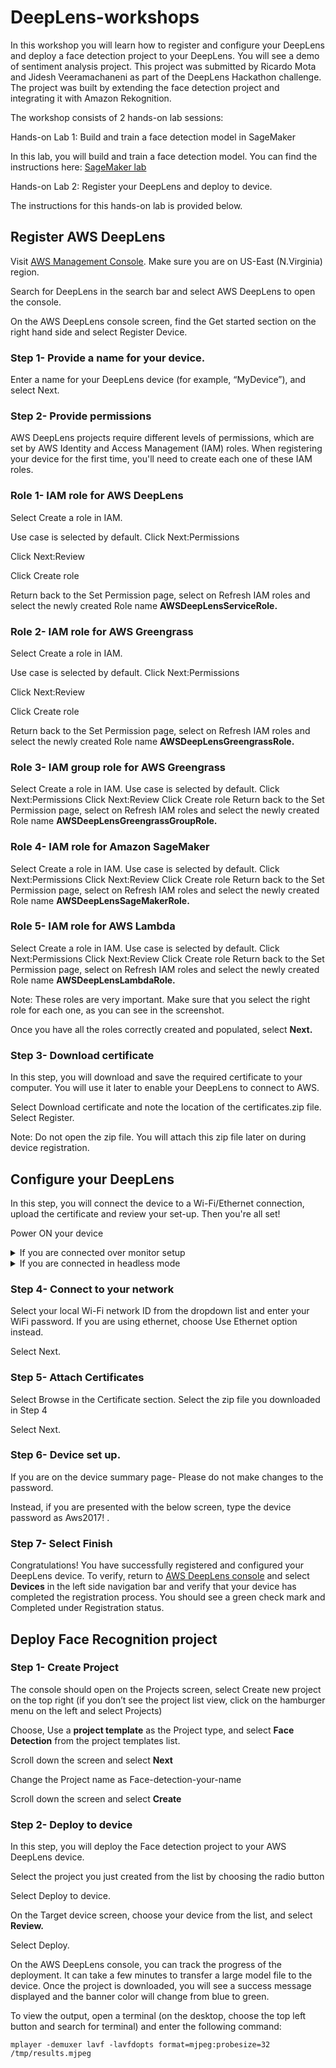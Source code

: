 # DeepLens-workshops

In this workshop you will learn how to register and configure your DeepLens and deploy a face detection project to your DeepLens. You will see a demo of sentiment analysis project. This project was submitted by Ricardo Mota and Jidesh Veeramachaneni as part of the DeepLens Hackathon challenge. The project was built by extending the face detection project and integrating it with Amazon Rekognition. 

The workshop consists of 2 hands-on lab sessions:

Hands-on Lab 1: Build and train a face detection model in SageMaker

In this lab, you will build and train a face detection model. You can find the instructions here: [SageMaker lab](https://github.com/fibbonnaci/DeepLens-workshops/tree/master/SageMaker%20lab)

Hands-on Lab 2: Register your DeepLens and deploy to device.

The instructions for this hands-on lab is provided below.

## Register AWS DeepLens

Visit [AWS Management Console](https://console.aws.amazon.com/console/home?region=us-east-1). Make sure you are on US-East (N.Virginia) region.

Search for DeepLens in the search bar and select AWS DeepLens to open the console.

On the AWS DeepLens console screen, find the Get started section on the right hand side and select Register Device.

### Step 1- Provide a name for your device.

Enter a name for your DeepLens device (for example, “MyDevice”), and select Next.

### Step 2- Provide permissions

AWS DeepLens projects require different levels of permissions, which are set by AWS Identity and Access Management (IAM) roles. When registering your device for the first time, you'll need to create each one of these IAM roles.

### Role 1- IAM role for AWS DeepLens

Select Create a role in IAM.

Use case is selected by default. Click Next:Permissions

Click Next:Review

Click Create role 

Return back to the Set Permission page, select on Refresh IAM roles and select the newly created Role name **AWSDeepLensServiceRole.**

### Role 2- IAM role for AWS Greengrass 

Select Create a role in IAM.

Use case is selected by default. Click Next:Permissions

Click Next:Review

Click Create role 

Return back to the Set Permission page, select on Refresh IAM roles and select the newly created Role name **AWSDeepLensGreengrassRole.**

### Role 3- IAM group role for AWS Greengrass

Select Create a role in IAM.
Use case is selected by default. Click Next:Permissions
Click Next:Review
Click Create role 
Return back to the Set Permission page, select on Refresh IAM roles and select the newly created Role name **AWSDeepLensGreengrassGroupRole.**

### Role 4- IAM role for Amazon SageMaker

Select Create a role in IAM.
Use case is selected by default. Click Next:Permissions
Click Next:Review
Click Create role 
Return back to the Set Permission page, select on Refresh IAM roles and select the newly created Role name **AWSDeepLensSageMakerRole.**

### Role 5- IAM role for AWS Lambda

Select Create a role in IAM.
Use case is selected by default. Click Next:Permissions
Click Next:Review
Click Create role 
Return back to the Set Permission page, select on Refresh IAM roles and select the newly created Role name **AWSDeepLensLambdaRole.**

Note: These roles are very important. Make sure that you select the right role for each one, as you can see in the screenshot.

Once you have all the roles correctly created and populated, select **Next.**

### Step 3- Download certificate
In this step, you will download and save the required certificate to your computer. You will use it later to enable your DeepLens to connect to AWS.

Select Download certificate and note the location of the certificates.zip file. Select Register.

Note: Do not open the zip file. You will attach this zip file later on during device registration.

## Configure your DeepLens

In this step, you will connect the device to a Wi-Fi/Ethernet connection, upload the certificate and review your set-up. Then you're all set!

Power ON your device

<details> <summary>If you are connected over monitor setup </summary>
  
  Make sure the middle LED is blinking. If it is not, then use a pin to reset the device. The reset button is located at the back of the device
  
  Navigate to the setup page at **192.168.0.1.**
  
</details>
  
<details> <summary>If you are connected in headless mode </summary>
  
  Make sure the middle LED is blinking. If it is not, then use a pin to reset the device. The reset button is located at the back of the device
  
  Locate the SSID/password of the device’s Wi-Fi. You can find the SSID/password on the underside of the device.
  
  Connect to the device network via the SSID and provide the password
  
  Navigate to the setup page at **192.168.0.1.**
</details>

### Step 4- Connect to your network

Select your local Wi-Fi network ID from the dropdown list and enter your WiFi password. If you are using ethernet, choose Use Ethernet option instead.

Select Next.

### Step 5- Attach Certificates

Select Browse in the Certificate section. Select the zip file you downloaded in Step 4 

Select Next.

### Step 6- Device set up.

If you are on the device summary page- Please do not make changes to the password.

Instead, if you are presented with the below screen, type the device password as Aws2017! . 

### Step 7- Select Finish

Congratulations! You have successfully registered and configured your DeepLens device. To verify, return to [AWS DeepLens console](https://console.aws.amazon.com/deeplens/home?region=us-east-1#projects) and select **Devices** in the left side navigation bar and verify that your device has completed the registration process. You should see a green check mark and Completed under Registration status.

## Deploy Face Recognition project

### Step 1- Create Project

The console should open on the Projects screen, select Create new project on the top right (if you don’t see the project list view, click on the hamburger menu on the left and select Projects)

Choose, Use a **project template** as the Project type, and select **Face Detection** from the project templates list.

Scroll down the screen and select **Next**

Change the Project name as Face-detection-your-name

Scroll down the screen and select **Create**

### Step 2- Deploy to device
In this step, you will deploy the Face detection project to your AWS DeepLens device.

Select the project you just created from the list by choosing the radio button

Select Deploy to device.

On the Target device screen, choose your device from the list, and select **Review.**

Select Deploy.

On the AWS DeepLens console, you can track the progress of the deployment. It can take a few minutes to transfer a large model file to the device. Once the project is downloaded, you will see a success message displayed and the banner color will change from blue to green.

To view the output, open a terminal (on the desktop, choose the top left button and search for terminal) and enter the following command:

`mplayer -demuxer lavf -lavfdopts format=mjpeg:probesize=32 /tmp/results.mjpeg`



